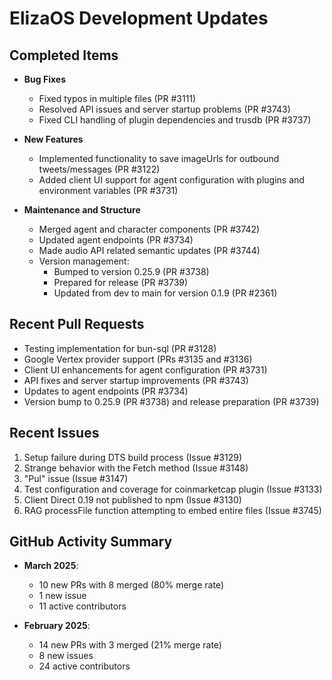 # ElizaOS Development Updates

## Completed Items
- **Bug Fixes**
  - Fixed typos in multiple files (PR #3111)
  - Resolved API issues and server startup problems (PR #3743)
  - Fixed CLI handling of plugin dependencies and trusdb (PR #3737)

- **New Features**
  - Implemented functionality to save imageUrls for outbound tweets/messages (PR #3122)
  - Added client UI support for agent configuration with plugins and environment variables (PR #3731)

- **Maintenance and Structure**
  - Merged agent and character components (PR #3742)
  - Updated agent endpoints (PR #3734)
  - Made audio API related semantic updates (PR #3744)
  - Version management:
    - Bumped to version 0.25.9 (PR #3738)
    - Prepared for release (PR #3739)
    - Updated from dev to main for version 0.1.9 (PR #2361)

## Recent Pull Requests

- Testing implementation for bun-sql (PR #3128)
- Google Vertex provider support (PRs #3135 and #3136)
- Client UI enhancements for agent configuration (PR #3731)
- API fixes and server startup improvements (PR #3743)
- Updates to agent endpoints (PR #3734)
- Version bump to 0.25.9 (PR #3738) and release preparation (PR #3739)

## Recent Issues

1. Setup failure during DTS build process (Issue #3129)
2. Strange behavior with the Fetch method (Issue #3148)
3. "Pul" issue (Issue #3147)
4. Test configuration and coverage for coinmarketcap plugin (Issue #3133)
5. Client Direct 0.19 not published to npm (Issue #3130)
6. RAG processFile function attempting to embed entire files (Issue #3745)

## GitHub Activity Summary

- **March 2025**:
  - 10 new PRs with 8 merged (80% merge rate)
  - 1 new issue
  - 11 active contributors

- **February 2025**:
  - 14 new PRs with 3 merged (21% merge rate)
  - 8 new issues
  - 24 active contributors
